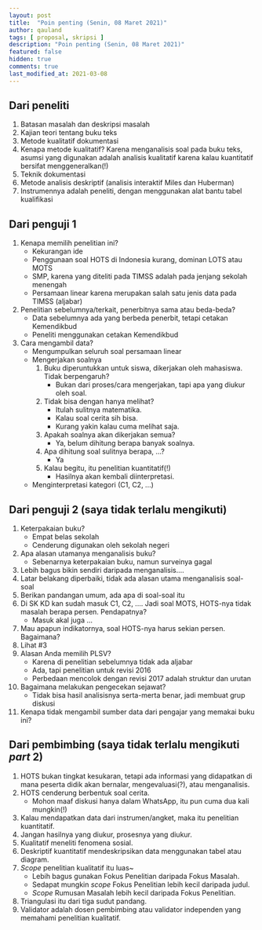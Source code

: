 ```yaml
---
layout: post
title:  "Poin penting (Senin, 08 Maret 2021)"
author: qauland
tags: [ proposal, skripsi ]
description: "Poin penting (Senin, 08 Maret 2021)"
featured: false
hidden: true
comments: true
last_modified_at: 2021-03-08
---
```


## Dari peneliti

1. Batasan masalah dan deskripsi masalah
2. Kajian teori tentang buku teks
3. Metode kualitatif dokumentasi
4. Kenapa metode kualitatif? Karena menganalisis soal pada buku teks, asumsi yang digunakan adalah analisis kualitatif karena kalau kuantitatif bersifat menggeneralkan(!)
5. Teknik dokumentasi
6. Metode analisis deskriptif (analisis interaktif Miles dan Huberman)
7. Instrumennya adalah peneliti, dengan menggunakan alat bantu tabel kualifikasi

## Dari penguji 1

1. Kenapa memilih penelitian ini?
    - <span class="spoiler">Kekurangan ide</span>
    - Penggunaan soal HOTS di Indonesia kurang, dominan LOTS atau MOTS
    - SMP, karena yang diteliti pada TIMSS adalah pada jenjang sekolah menengah
    - Persamaan linear karena merupakan salah satu jenis data pada TIMSS (aljabar)
2. Penelitian sebelumnya/terkait, penerbitnya sama atau beda-beda?
    - Data sebelumnya ada yang berbeda penerbit, tetapi cetakan Kemendikbud
    - Peneliti menggunakan cetakan Kemendikbud
3. Cara mengambil data?
    - Mengumpulkan seluruh soal persamaan linear
    - Mengerjakan soalnya
        1. Buku diperuntukkan untuk siswa, dikerjakan oleh mahasiswa. Tidak berpengaruh?
            - Bukan dari proses/cara mengerjakan, tapi apa yang diukur oleh soal.
        2. Tidak bisa dengan hanya melihat?
            - Itulah sulitnya matematika.
            - Kalau soal cerita sih bisa.
            - Kurang yakin kalau cuma melihat saja.
        3. Apakah soalnya akan dikerjakan semua?
            - Ya, belum dihitung berapa banyak soalnya.
        4. Apa dihitung soal sulitnya berapa, ...?
            - Ya
        5. Kalau begitu, itu penelitian kuantitatif(!)
            - Hasilnya akan kembali diinterpretasi.
    - Menginterpretasi kategori (C1, C2, ...)

## Dari penguji 2 (saya tidak terlalu mengikuti)

1. Keterpakaian buku?
    - Empat belas sekolah
    - Cenderung digunakan oleh sekolah negeri
2. Apa alasan utamanya menganalisis buku?
    - Sebenarnya keterpakaian buku, namun surveinya gagal
3. Lebih bagus bikin sendiri daripada menganalisis....
4. Latar belakang diperbaiki, tidak ada alasan utama menganalisis soal-soal
5. Berikan pandangan umum, ada apa di soal-soal itu
6. Di SK KD kan sudah masuk C1, C2, .... Jadi soal MOTS, HOTS-nya tidak masalah berapa persen. Pendapatnya?
    - Masuk akal juga ...
7. Mau apapun indikatornya, soal HOTS-nya harus sekian persen. Bagaimana?
8. Lihat \#3
9. Alasan Anda memilih PLSV?
    - Karena di penelitian sebelumnya tidak ada aljabar
    - Ada, tapi penelitian untuk revisi 2016
    - Perbedaan mencolok dengan revisi 2017 adalah struktur dan urutan
10. Bagaimana melakukan pengecekan sejawat?
    - Tidak bisa hasil analisisnya serta-merta benar, jadi membuat grup diskusi
11. Kenapa tidak mengambil sumber data dari pengajar yang memakai buku ini?

## Dari pembimbing (saya tidak terlalu mengikuti *part* 2)

1. HOTS bukan tingkat kesukaran, tetapi ada informasi yang didapatkan di mana peserta didik akan bernalar, mengevaluasi(?), atau menganalisis.
2. HOTS cenderung berbentuk soal cerita.
    - Mohon maaf diskusi hanya dalam WhatsApp, itu pun cuma dua kali mungkin(!)
3. Kalau mendapatkan data dari instrumen/angket, maka itu penelitian kuantitatif.
4. Jangan hasilnya yang diukur, prosesnya yang diukur.
5. Kualitatif meneliti fenomena sosial.
6. Deskriptif kuantitatif mendeskripsikan data menggunakan tabel atau diagram.
7. *Scope* penelitian kualitatif itu luas~
    - Lebih bagus gunakan Fokus Penelitian daripada Fokus Masalah.
    - Sedapat mungkin *scope* Fokus Penelitian lebih kecil daripada judul.
    - *Scope* Rumusan Masalah lebih kecil daripada Fokus Penelitian.
8. Triangulasi itu dari tiga sudut pandang.
9. Validator adalah dosen pembimbing atau validator independen yang memahami penelitian kualitatif.
